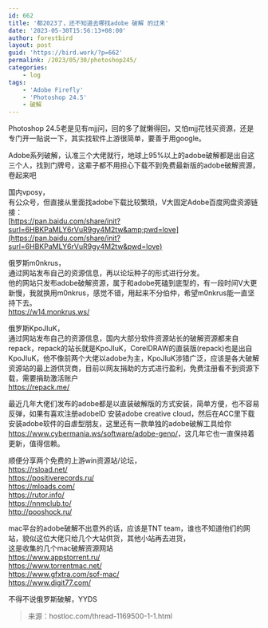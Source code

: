 ```yaml
---
id: 662
title: '都2023了，还不知道去哪找adobe 破解 的过来'
date: '2023-05-30T15:56:13+08:00'
author: forestbird
layout: post
guid: 'https://bird.work/?p=662'
permalink: /2023/05/30/photoshop245/
categories:
    - log
tags:
    - 'Adobe Firefly'
    - 'Photoshop 24.5'
    - 破解
---
```


Photoshop 24.5老是见有mjj问，回的多了就懒得回，又怕mjj花钱买资源，还是专门开一贴说一下，其实找软件上游很简单，要善于用google。

Adobe系列破解，认准三个大佬就行，地球上95%以上的adobe破解都是出自这三个人，找到门牌号，这辈子都不用担心下载不到免费最新版的adobe破解资源，卷起来吧

国内vposy，  
有公众号，但直接从里面找adobe下载比较繁琐，V大固定Adobe百度网盘资源链接：  
[https://pan.baidu.com/share/init?surl=6HBKPaMLY6rVuR9gy4M2tw&amp;pwd=love](https://pan.baidu.com/share/init?surl=6HBKPaMLY6rVuR9gy4M2tw&pwd=love)

俄罗斯m0nkrus，  
通过网站发布自己的资源信息，再以论坛种子的形式进行分发。  
他的网站只发布adobe破解资源，属于和adobe死磕到底型的，有一段时间V大更新慢，我就换用m0nkrus，感觉不错，用起来不分伯仲，希望m0nkrus能一直坚持下去。  
<https://w14.monkrus.ws/>

俄罗斯KpoJIuK，  
通过网站发布自己的资源信息，国内大部分软件资源站长的破解资源都来自repack，repack的站长就是KpoJIuK，CorelDRAW的直装版(repack)也是出自KpoJIuK，他不像前两个大佬以adobe为主，KpoJIuK涉猎广泛，应该是各大破解资源站的最上游供货商，目前以网友捐助的方式进行盈利，免费注册看不到资源下载，需要捐助激活账户  
<https://repack.me/>

最近几年大佬们发布的adobe都是以直装破解版的方式安装，简单方便，也不容易反弹，如果有喜欢注册adobeID 安装adobe creative cloud，然后在ACC里下载安装adobe软件的自虐型朋友，这里还有一款单独的adobe破解工具给你<https://www.cybermania.ws/software/adobe-genp/>，这几年它也一直保持着更新，值得信赖。

顺便分享两个免费的上游win资源站/论坛，  
<https://rsload.net/>  
<https://positiverecords.ru/>  
<https://mloads.com/>  
<https://rutor.info/>  
<https://nnmclub.to/>  
<http://pooshock.ru/>

mac平台的adobe破解不出意外的话，应该是TNT team，谁也不知道他们的网站，貌似这位大佬只给几个大站供货，其他小站再去进货，  
这是收集的几个mac破解资源网站  
<https://www.appstorrent.ru/>  
<https://www.torrentmac.net/>  
<https://www.gfxtra.com/sof-mac/>  
<https://www.digit77.com/>

不得不说俄罗斯破解，YYDS

> 来源：hostloc.com/thread-1169500-1-1.html